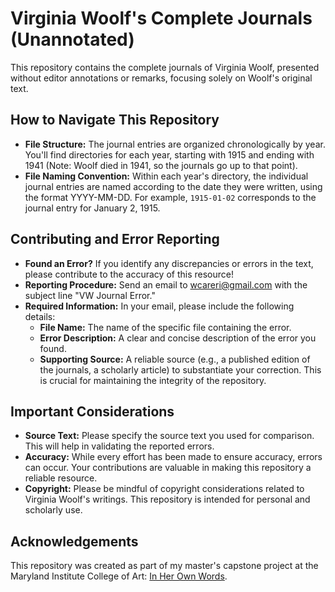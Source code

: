 # Virginia Woolf's Complete Journals (Unannotated)

This repository contains the complete journals of Virginia Woolf, presented without editor annotations or remarks, focusing solely on Woolf's original text.

## How to Navigate This Repository

* **File Structure:** The journal entries are organized chronologically by year. You'll find directories for each year, starting with 1915 and ending with 1941 (Note: Woolf died in 1941, so the journals go up to that point).
* **File Naming Convention:** Within each year's directory, the individual journal entries are named according to the date they were written, using the format YYYY-MM-DD. For example, `1915-01-02` corresponds to the journal entry for January 2, 1915.

## Contributing and Error Reporting

* **Found an Error?** If you identify any discrepancies or errors in the text, please contribute to the accuracy of this resource!
* **Reporting Procedure:** Send an email to wcareri@gmail.com with the subject line "VW Journal Error."
* **Required Information:** In your email, please include the following details:
    * **File Name:** The name of the specific file containing the error.
    * **Error Description:** A clear and concise description of the error you found.
    * **Supporting Source:** A reliable source (e.g., a published edition of the journals, a scholarly article) to substantiate your correction. This is crucial for maintaining the integrity of the repository.

## Important Considerations

* **Source Text:** Please specify the source text you used for comparison. This will help in validating the reported errors.
* **Accuracy:** While every effort has been made to ensure accuracy, errors can occur. Your contributions are valuable in making this repository a reliable resource.
* **Copyright:** Please be mindful of copyright considerations related to Virginia Woolf's writings. This repository is intended for personal and scholarly use.

## Acknowledgements

This repository was created as part of my master's capstone project at the Maryland Institute College of Art: [In Her Own Words](https://www.wcareri.com/portfolio/in-her-own-words).
